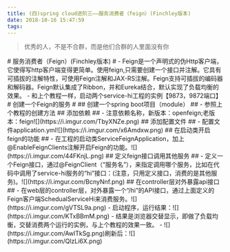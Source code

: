 ```yaml
---
title: (四)spring cloud进阶三——服务消费者（feign）(Finchley版本)
date: 2018-10-16 15:47:59
tags:
---
```

<blockquote class="blockquote-center">优秀的人，不是不合群，而是他们合群的人里面没有你</blockquote>
# 服务消费者（Feign）(Finchley版本) #
- Feign是一个声明式的伪Http客户端，它使得写http客户端变得更简单。使用feign,只需要创建一个接口并注解。它具有可插拔的注解特性，可使用Feign注解和JAX-RS注解。Feign支持可插拔的编码器和解码器。Feign默认集成了Ribbon，并和Eureka结合，默认实现了负载均衡的效果。
- 和上个教程一样，启动两个service-hi工程的实例【9873，9872端口】
# 创建一个Feign的服务 #
## 创建一个spring boot项目（module） ##
- 参照上个教程的创建方法
## 添加依赖 ##
- 注意依赖名称，新版本：openfeign;老版本：feign![](https://i.imgur.com/TbyXNZe.png)
## 添加配置文件 ##
- 配置文件application.yml![](https://i.imgur.com/x6Amdxw.png)
## 在启动类开启feign的功能 ##
- 在工程的启动类ServiceFeignApplication，加上@EnableFeignClients注解开启Feign的功能。![](https://i.imgur.com/44FKnjL.png)
## 定义feign接口调用其他服务 ##
- 定义一个Feign接口，通过@FeignClient（“服务名”），来指定调用哪个服务，比如在代码中调用了service-hi服务的“hi”接口：(注意，只用定义接口，消费的是其他服务)。![](https://i.imgur.com/BcnyNnf.png)
## 在controller层对外暴露api接口 ##
- 在web层的controller层，对外暴露一个“/hi”的API接口，通过上面定义的Feign客户端SchedualServiceHi来消费服务。![](https://i.imgur.com/gVTSL9a.png)
- 启动程序，运行结果：![](https://i.imgur.com/KTxBBmM.png)
- 结果是浏览器交替显示，即做了负载均衡，交替消费两个运行的实例，与上个教程的效果一致。
- ![](https://i.imgur.com/AwlTkSg.png)刷新后：![](https://i.imgur.com/QlzLi6X.png)